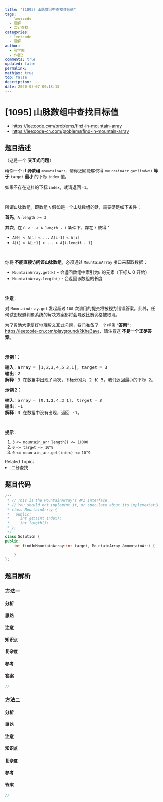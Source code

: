 ```yaml
---
title: "[1095] 山脉数组中查找目标值"
tags:
  - leetcode
  - 题解
  - 二分查找
categories:
  - leetcode
  - 题解
author:
  - 张学志
  - 作者2
comments: true
updated: false
permalink:
mathjax: true
top: false
description: ...
date: 2020-03-07 00:18:15
---
```



# [1095] 山脉数组中查找目标值
* https://leetcode.com/problems/find-in-mountain-array
* https://leetcode-cn.com/problems/find-in-mountain-array


## 题目描述

<p>（这是一个 <strong>交互式问题&nbsp;</strong>）</p>

<p>给你一个 <strong>山脉数组</strong>&nbsp;<code>mountainArr</code>，请你返回能够使得&nbsp;<code>mountainArr.get(index)</code>&nbsp;<strong>等于</strong>&nbsp;<code>target</code>&nbsp;<strong>最小</strong>&nbsp;的下标 <code>index</code>&nbsp;值。</p>

<p>如果不存在这样的下标 <code>index</code>，就请返回&nbsp;<code>-1</code>。</p>

<p>&nbsp;</p>

<p>所谓山脉数组，即数组&nbsp;<code>A</code>&nbsp;假如是一个山脉数组的话，需要满足如下条件：</p>

<p><strong>首先</strong>，<code>A.length &gt;= 3</code></p>

<p><strong>其次</strong>，在&nbsp;<code>0 &lt; i&nbsp;&lt; A.length - 1</code>&nbsp;条件下，存在 <code>i</code> 使得：</p>

<ul>
	<li><code>A[0] &lt; A[1] &lt; ... A[i-1] &lt; A[i]</code></li>
	<li><code>A[i] &gt; A[i+1] &gt; ... &gt; A[A.length - 1]</code></li>
</ul>

<p>&nbsp;</p>

<p>你将&nbsp;<strong>不能直接访问该山脉数组</strong>，必须通过&nbsp;<code>MountainArray</code>&nbsp;接口来获取数据：</p>

<ul>
	<li><code>MountainArray.get(k)</code>&nbsp;- 会返回数组中索引为<code>k</code>&nbsp;的元素（下标从 0 开始）</li>
	<li><code>MountainArray.length()</code>&nbsp;- 会返回该数组的长度</li>
</ul>

<p>&nbsp;</p>

<p><strong>注意：</strong></p>

<p>对&nbsp;<code>MountainArray.get</code>&nbsp;发起超过 <code>100</code> 次调用的提交将被视为错误答案。此外，任何试图规避判题系统的解决方案都将会导致比赛资格被取消。</p>

<p>为了帮助大家更好地理解交互式问题，我们准备了一个样例 &ldquo;<strong>答案</strong>&rdquo;：<a href="https://leetcode-cn.com/playground/RKhe3ave" target="_blank">https://leetcode-cn.com/playground/RKhe3ave</a>，请注意这 <strong>不是一个正确答案</strong>。</p>

<ol>
</ol>

<p>&nbsp;</p>

<p><strong>示例 1：</strong></p>

<pre><strong>输入：</strong>array = [1,2,3,4,5,3,1], target = 3
<strong>输出：</strong>2
<strong>解释：</strong>3 在数组中出现了两次，下标分别为 2 和 5，我们返回最小的下标 2。</pre>

<p><strong>示例 2：</strong></p>

<pre><strong>输入：</strong>array = [0,1,2,4,2,1], target = 3
<strong>输出：</strong>-1
<strong>解释：</strong>3 在数组中没有出现，返回 -1。
</pre>

<p>&nbsp;</p>

<p><strong>提示：</strong></p>

<ol>
	<li><code>3 &lt;= mountain_arr.length() &lt;= 10000</code></li>
	<li><code>0 &lt;= target &lt;= 10^9</code></li>
	<li><code>0 &lt;= mountain_arr.get(index) &lt;=&nbsp;10^9</code></li>
</ol>
<div><div>Related Topics</div><div><li>二分查找</li></div></div>


## 题目代码

```cpp
/**
 * // This is the MountainArray's API interface.
 * // You should not implement it, or speculate about its implementation
 * class MountainArray {
 *   public:
 *     int get(int index);
 *     int length();
 * };
 */
class Solution {
public:
    int findInMountainArray(int target, MountainArray &mountainArr) {
        
    }
};
```


## 题目解析


### 方法一

#### 分析

#### 思路

#### 注意

#### 知识点

#### 复杂度

#### 参考

#### 答案

```cpp
//
```


### 方法二

#### 分析

#### 思路

#### 注意

#### 知识点

#### 复杂度

#### 参考

#### 答案

```cpp
//
```


